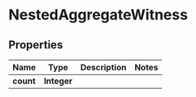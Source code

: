 

# NestedAggregateWitness


## Properties

Name | Type | Description | Notes
------------ | ------------- | ------------- | -------------
**count** | **Integer** |  | 



